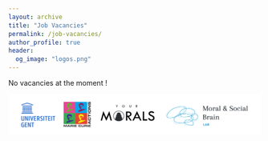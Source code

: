 ```yaml
---
layout: archive
title: "Job Vacancies"
permalink: /job-vacancies/
author_profile: true
header:
  og_image: "logos.png"
---
```


No vacancies at the moment ! 

![](/images/job-vacancies/logos.png)